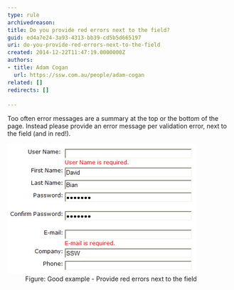 ```yaml
---
type: rule
archivedreason: 
title: Do you provide red errors next to the field?
guid: ed4a7e24-3a93-4313-bb39-cd5b5d665197
uri: do-you-provide-red-errors-next-to-the-field
created: 2014-12-22T11:47:19.0000000Z
authors:
- title: Adam Cogan
  url: https://ssw.com.au/people/adam-cogan
related: []
redirects: []

---
```


Too often error messages are a summary at the top or the bottom of the page. Instead please provide an error message per validation error, next to the field (and in red!). 
<!--endintro-->
<dl class="goodImage"><dt><img src="red-error.jpg" alt=""></dt><dd>Figure: Good example - Provide red errors next to the field</dd></dl>
